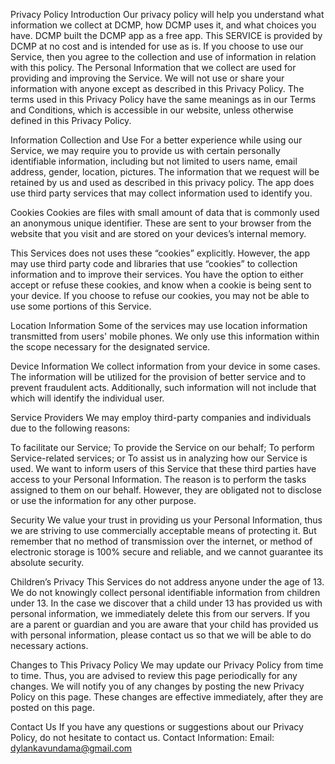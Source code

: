 Privacy Policy Introduction Our privacy policy will help you understand what information we collect at DCMP, how DCMP uses it, and what choices you have. DCMP built the DCMP app as a free app. This SERVICE is provided by DCMP at no cost and is intended for use as is. If you choose to use our Service, then you agree to the collection and use of information in relation with this policy. The Personal Information that we collect are used for providing and improving the Service. We will not use or share your information with anyone except as described in this Privacy Policy. The terms used in this Privacy Policy have the same meanings as in our Terms and Conditions, which is accessible in our website, unless otherwise defined in this Privacy Policy.

Information Collection and Use For a better experience while using our Service, we may require you to provide us with certain personally identifiable information, including but not limited to users name, email address, gender, location, pictures. The information that we request will be retained by us and used as described in this privacy policy. The app does use third party services that may collect information used to identify you.

Cookies Cookies are files with small amount of data that is commonly used an anonymous unique identifier. These are sent to your browser from the website that you visit and are stored on your devices’s internal memory.

This Services does not uses these “cookies” explicitly. However, the app may use third party code and libraries that use “cookies” to collection information and to improve their services. You have the option to either accept or refuse these cookies, and know when a cookie is being sent to your device. If you choose to refuse our cookies, you may not be able to use some portions of this Service.

Location Information Some of the services may use location information transmitted from users' mobile phones. We only use this information within the scope necessary for the designated service.

Device Information We collect information from your device in some cases. The information will be utilized for the provision of better service and to prevent fraudulent acts. Additionally, such information will not include that which will identify the individual user.

Service Providers We may employ third-party companies and individuals due to the following reasons:

To facilitate our Service; To provide the Service on our behalf; To perform Service-related services; or To assist us in analyzing how our Service is used. We want to inform users of this Service that these third parties have access to your Personal Information. The reason is to perform the tasks assigned to them on our behalf. However, they are obligated not to disclose or use the information for any other purpose.

Security We value your trust in providing us your Personal Information, thus we are striving to use commercially acceptable means of protecting it. But remember that no method of transmission over the internet, or method of electronic storage is 100% secure and reliable, and we cannot guarantee its absolute security.

Children’s Privacy This Services do not address anyone under the age of 13. We do not knowingly collect personal identifiable information from children under 13. In the case we discover that a child under 13 has provided us with personal information, we immediately delete this from our servers. If you are a parent or guardian and you are aware that your child has provided us with personal information, please contact us so that we will be able to do necessary actions.

Changes to This Privacy Policy We may update our Privacy Policy from time to time. Thus, you are advised to review this page periodically for any changes. We will notify you of any changes by posting the new Privacy Policy on this page. These changes are effective immediately, after they are posted on this page.

Contact Us If you have any questions or suggestions about our Privacy Policy, do not hesitate to contact us. Contact Information: Email: dylankavundama@gmail.com

